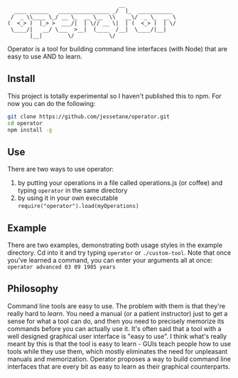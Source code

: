 ```
                                   __                
  ____ ______   ________________ _/  |_  ___________ 
 /  _ \\____ \_/ __ \_  __ \__  \\   __\/  _ \_  __ \
(  <_> )  |_> >  ___/|  | \// __ \|  | (  <_> )  | \/
 \____/|   __/ \___  >__|  (____  /__|  \____/|__|   
       |__|        \/           \/

```
Operator is a tool for building command line interfaces (with Node) that are easy to use AND to learn.

## Install
This project is totally experimental so I haven't published this to npm. For now you can do the following:
```bash
git clone https://github.com/jessetane/operator.git
cd operator
npm install -g
```

## Use
There are two ways to use operator:  
1) by putting your operations in a file called operations.js (or coffee) and typing ```operator``` in the same directory  
2) by using it in your own executable ```require("operator").load(myOperations)```

## Example
There are two examples, demonstrating both usage styles in the example directory. Cd into it and try typing ```operator``` or ```./custom-tool```. Note that once you've learned a command, you can enter your arguments all at once: ```operator advanced 03 09 1985 years```

## Philosophy
Command line tools are easy to use. The problem with them is that they're really hard to _learn_. You need a manual (or a patient instructor) just to get a sense for what a tool can do, and then you need to precisely memorize its commands before you can actually use it. It's often said that a tool with a well designed graphical user interface is "easy to use". I think what's really meant by this is that the tool is easy to learn - GUIs teach people how to use tools while they use them, which mostly eliminates the need for unpleasant manuals and memorization. Operator proposes a way to build command line interfaces that are every bit as easy to learn as their graphical counterparts.